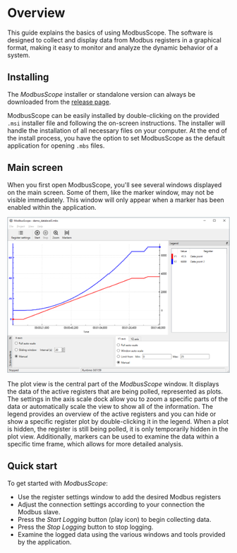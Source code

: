# Overview

This guide explains the basics of using ModbusScope. The software is designed to collect and display data from Modbus registers in a graphical format, making it easy to monitor and analyze the dynamic behavior of a system.

## Installing

The *ModbusScope* installer or standalone version can always be downloaded from the [release page](https://github.com/ModbusScope/ModbusScope/releases).

ModbusScope can be easily installed by double-clicking on the provided `.msi` installer file and following the on-screen instructions. The installer will handle the installation of all necessary files on your computer. At the end of the install process, you have the option to set ModbusScope as the default application for opening `.mbs` files.

## Main screen

When you first open ModbusScope, you'll see several windows displayed on the main screen. Some of them, like the marker window, may not be visible immediately. This window will only appear when a marker has been enabled within the application.

![image](../_static/user_manual/modbusscope.png)

The plot view is the central part of the *ModbusScope* window. It displays the data of the active registers that are being polled, represented as plots. The settings in the axis scale dock allow you to zoom a specific parts of the data or automatically scale the view to show all of the information. The legend provides an overview of the active registers and you can hide or show a specific register plot by double-clicking it in the legend. When a plot is hidden, the register is still being polled, it is only temporarily hidden in the plot view. Additionally, markers can be used to examine the data within a specific time frame, which allows for more detailed analysis.

## Quick start

To get started with *ModbusScope*:

- Use the register settings window to add the desired Modbus registers
- Adjust the connection settings according to your connection the Modbus slave.
- Press the *Start Logging* button (play icon) to begin collecting data.
- Press the *Stop Logging* button to stop logging.
- Examine the logged data using the various windows and tools provided by the application.